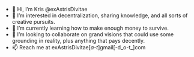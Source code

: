 - 👋 Hi, I’m Kris @exAstrisDivitae
- 👀 I’m interested in decentralization, sharing knowledge, and all sorts of creative pursuits.
- 🌱 I’m currently learning how to make enough money to survive.
- 💞️ I’m looking to collaborate on grand visions that could use some grounding in reality, plus anything that pays decently.
- 📫 Reach me at exAstrisDivitae[_a-t_]gmail[-d_o-t_]com
